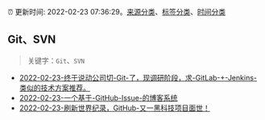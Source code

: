 :alarm_clock: 更新时间: 2022-02-23 07:36:29。[来源分类](../README.md)、[标签分类](../TAGS.md)、[时间分类](../TIMELINE.md)

## Git、SVN


> 关键字：`Git`、`SVN`



- [2022-02-23-终于说动公司切-Git-了，现调研阶段，求-GitLab-+-Jenkins-类似的技术方案推荐。](https://www.v2ex.com/t/835915) 
- [2022-02-23-一个基于-GitHub-Issue-的博客系统](https://www.v2ex.com/t/835889) 
- [2022-02-23-刷新世界纪录，GitHub-又一黑科技项目面世！](https://toutiao.io/k/5z90ek1) 